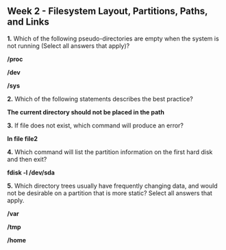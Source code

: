 ## Week 2 - Filesystem Layout, Partitions, Paths, and Links

**1.** Which of the following pseudo-directories are empty when the system is not running (Select all answers that apply)?

**/proc**

**/dev**

**/sys**


**2.** Which of the following statements describes the best practice?

**The current directory should not be placed in the path**


**3.** If file does not exist, which command will produce an error?

**ln file file2**


**4.** Which command will list the partition information on the first hard disk and then exit?

**fdisk -l /dev/sda**


**5.** Which directory trees usually have frequently changing data, and would not be desirable on a partition that is more static? Select all answers that apply.

**/var**

**/tmp**

**/home**